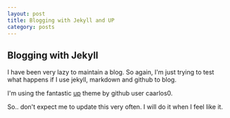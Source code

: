 ```yaml
---
layout: post
title: Blogging with Jekyll and UP
category: posts
---
```


## Blogging with Jekyll

I have been very lazy to maintain a blog. So again, I'm just trying to test what happens if I 
use jekyll, markdown and github to blog.

I'm using the fantastic [up](https://github.com/caarlos0/up) theme by github user caarlos0.

So.. don't expect me to update this very often. I will do it when I feel like it.

